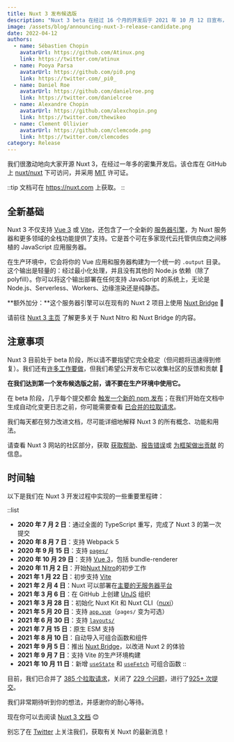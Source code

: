 ```yaml
---
title: Nuxt 3 发布候选版
description: "Nuxt 3 beta 在经过 16 个月的开发后于 2021 年 10 月 12 日宣布，引入了基于 Vue 3、Vite 和 Nitro 的新基础。六个月后，我们很高兴地宣布 Nuxt 3 的首个发布候选版，代号“Mount Hope“ 🚀"
image: /assets/blog/announcing-nuxt-3-release-candidate.png
date: 2022-04-12
authors:
  - name: Sébastien Chopin
    avatarUrl: https://github.com/Atinux.png
    link: https://twitter.com/atinux
  - name: Pooya Parsa
    avatarUrl: https://github.com/pi0.png
    link: https://twitter.com/_pi0_
  - name: Daniel Roe
    avatarUrl: https://github.com/danielroe.png
    link: https://twitter.com/danielcroe
  - name: Alexandre Chopin
    avatarUrl: https://github.com/alexchopin.png
    link: https://twitter.com/thewikeo
  - name: Clement Ollivier
    avatarUrl: https://github.com/clemcode.png
    link: https://twitter.com/clemcodes
category: Release
---
```


我们很激动地向大家开源 Nuxt 3，在经过一年多的密集开发后。该仓库在 GitHub 上 [nuxt/nuxt](https://go.nuxt.com/github) 下可访问，并采用 [MIT](https://go.nuxt.com/license) 许可证。

::tip
文档可在 https://nuxt.com 上获取。
::

## 全新基础

Nuxt 3 不仅支持 [Vue 3](https://vuejs.org) 或 [Vite](https://vitejs.dev)，还包含了一个全新的 [服务器引擎](https://nuxt.com/docs/guide/concepts/server-engine)，为 Nuxt 服务器和更多领域的全栈功能提供了支持。它是首个可在多家现代云托管供应商之间移植的 JavaScript 应用服务器。

在生产环境中，它会将你的 Vue 应用和服务器构建为一个统一的 `.output` 目录。这个输出是轻量的：经过最小化处理，并且没有其他的 Node.js 依赖（除了 polyfill）。你可以将这个输出部署在任何支持 JavaScript 的系统上，无论是 Node.js、Serverless、Workers、边缘渲染还是纯静态。

**额外加分：**这个服务器引擎可以在现有的 Nuxt 2 项目上使用 [Nuxt Bridge](https://nuxt.com/docs/getting-started/bridge) 🚀

请前往 [Nuxt 3 主页](https://nuxt.com) 了解更多关于 Nuxt Nitro 和 Nuxt Bridge 的内容。

## 注意事项

Nuxt 3 目前处于 beta 阶段，所以请不要指望它完全稳定（但问题将迅速得到修复）。我们还有[许多工作要做](https://github.com/nuxt/nuxt/issues)，但我们希望公开发布它以收集社区的反馈和贡献 💚

**在我们达到第一个发布候选版之前，请不要在生产环境中使用它。**

在 beta 阶段，几乎每个提交都会 [触发一个新的 npm 发布](https://github.com/nuxt/nuxt/blob/main/.github/workflows/ci.yml#L111-L119)；在我们开始在文档中生成自动化变更日志之前，你可能需要查看 [已合并的拉取请求](https://github.com/nuxt/nuxt/pulls?q=is%3Apr+is%3Amerged)。

我们每天都在努力改进文档，尽可能详细地解释 Nuxt 3 的所有概念、功能和用法。

请查看 Nuxt 3 网站的社区部分，获取 [获取帮助](https://nuxt.com/docs/community/getting-help)、[报告错误](https://nuxt.com/docs/community/reporting-bugs)或 [为框架做出贡献](https://nuxt.com/docs/community/contribution) 的信息。

## 时间轴

以下是我们在 Nuxt 3 开发过程中实现的一些重要里程碑：

::list
- **2020 年 7 月 2 日**：通过全面的 TypeScript 重写，完成了 Nuxt 3 的第一次提交
- **2020 年 8 月 7 日**：支持 Webpack 5
- **2020 年 9 月 15 日**：支持 [`pages/`](https://nuxt.com/docs/guide/directory-structure/pages)
- **2020 年 10 月 29 日**：支持 [Vue 3](https://vuejs.org)，包括 bundle-renderer
- **2020 年 11 月 2 日**：开始[Nuxt Nitro](https://nuxt.com/guide/concepts/server-engine)的初步工作
- **2021 年 1 月 22 日**：初步支持 [Vite](https://vitejs.dev)
- **2021 年 2 月 4 日**：Nuxt 可以部署在[主要的无服务器平台](https://nuxt.com/docs/getting-started/deployment)
- **2021 年 3 月 6 日**：在 GitHub 上创建 [UnJS](https://github.com/unjs) 组织
- **2021 年 3 月 28 日**：初始化 Nuxt Kit 和 Nuxt CLI（[nuxi](https://nuxt.com/docs/api/commands/add)）
- **2021 年 5 月 20 日**：支持 [`app.vue`](https://nuxt.com/docs/guide/directory-structure/app)（`pages/` 变为可选）
- **2021 年 6 月 30 日**：支持 [`layouts/`](https://nuxt.com/docs/guide/directory-structure/layouts)
- **2021 年 7 月 15 日**：原生 ESM 支持
- **2021 年 8 月 10 日**：自动导入可组合函数和组件
- **2021 年 9 月 5 日**：推出 [Nuxt Bridge](https://nuxt.com/docs/bridge/overview)，以改进 Nuxt 2 的体验
- **2021 年 9 月 7 日**：支持 Vite 的生产环境构建
- **2021 年 10 月 11 日**：新增 [`useState`](https://nuxt.com/docs/getting-started/state-management) 和 [`useFetch`](https://nuxt.com/docs/api/composables/use-fetch) 可组合函数
::

目前，我们已合并了 [385 个拉取请求](https://github.com/nuxt/nuxt/pulls?q=is%3Apr+is%3Amerged)，关闭了 [229 个问题](https://github.com/nuxt/nuxt/issues?q=is%3Aissue+is%3Aclosed)，进行了[925+ 次提交](https://github.com/nuxt/nuxt/commits/main)。

我们非常期待听到你的想法，并感谢你的耐心等待。

现在你可以去阅读 [Nuxt 3 文档](https://nuxt.com) 😊

别忘了在 [Twitter](https://twitter.com/nuxt_js) 上关注我们，获取有关 Nuxt 的最新消息！
